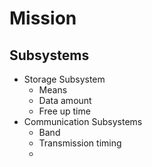 Mission
==

## Subsystems

- Storage Subsystem
  - Means
  - Data amount
  - Free up time
- Communication Subsystems
  - Band
  - Transmission timing
  - 

